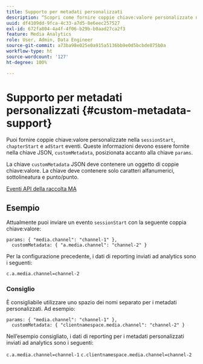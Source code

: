 ```yaml
---
title: Supporto per metadati personalizzati
description: “Scopri come fornire coppie chiave:valore personalizzate negli eventi sessionStart, chapterStart e adStart”.
uuid: df4109dd-9fca-4c33-a7d5-8e6eec257527
exl-id: 672fa804-4a4f-4f06-b29b-b0aad27ca2f3
feature: Media Analytics
role: User, Admin, Data Engineer
source-git-commit: a73ba98e025e0a915a5136bb9e0d5bcbde875b0a
workflow-type: ht
source-wordcount: '127'
ht-degree: 100%

---
```


# Supporto per metadati personalizzati {#custom-metadata-support}

Puoi fornire coppie chiave:valore personalizzate nella `sessionStart`, `chapterStart` e `adStart` eventi. Queste informazioni devono essere fornite nella chiave JSON, `customMetadata`, posizionata accanto alla chiave `params`.

La chiave `customMetadata` JSON deve contenere un oggetto di coppie chiave:valore. La chiave deve contenere solo caratteri alfanumerici, sottolineatura e punto/punto.

[Eventi API della raccolta MA](../mc-api-ref/mc-api-events-req.md)

## Esempio

Attualmente puoi inviare un evento `sessionStart` con la seguente coppia chiave:valore:

```
params: { "media.channel": "channel-1" },
  customMetadata: { "a.media.channel": "channel-2" }
```

Per la configurazione precedente, i dati di reporting inviati ad analytics sono i seguenti:

`c.a.media.channel=channel-2`

### Consiglio

È consigliabile utilizzare uno spazio dei nomi separato per i metadati personalizzati. Ad esempio:

```
params: { "media.channel": "channel-1" },
  customMetadata: { "clientnamespace.media.channel": "channel-2" }
```

Nell’esempio consigliato, i dati di reporting per i metadati personalizzati inviati ad analytics sono i seguenti:

`c.a.media.channel=channel-1`
`c.clientnamespace.media.channel=channel-2`
